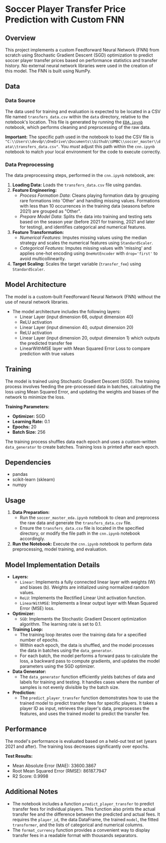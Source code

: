 # Soccer Player Transfer Price Prediction with Custom FNN

## Overview

This project implements a custom Feedforward Neural Network (FNN) from scratch using Stochastic Gradient Descent (SGD) optimization to predict soccer player transfer prices based on performance statistics and transfer history. No external neural network libraries were used in the creation of this model. The FNN is built using NumPy.

## Data

### Data Source

The data used for training and evaluation is expected to be located in a CSV file named `transfers_data.csv` within the `data` directory, relative to the notebook's location. This file is generated by running the [`EDA.ipynb`](/EDA.ipynb) notebook, which performs cleaning and preprocessing of the raw data.

**Important:** The specific path used in the notebook to load the CSV file is `"C:\\Users\\devdp\\OneDrive\\Documents\\Github\\UMBC\\soccer_master\\data\\transfers_data.csv"`. You *must* adjust this path within the `cnn.ipynb` notebook to match your local environment for the code to execute correctly.

### Data Preprocessing

The data preprocessing steps, performed in the `cnn.ipynb` notebook, are:

1.  **Loading Data:** Loads the `transfers_data.csv` file using pandas.
2.  **Feature Engineering:**
    *   *Process Formation Data*: Cleans playing formation data by grouping rare formations into 'Other' and handling missing values. Formations with less than 10 occurrences in the training data (seasons before 2021) are grouped as "Other".
    *   *Prepare Model Data*: Splits the data into training and testing sets based on the season year (before 2021 for training, 2021 and later for testing), and identifies categorical and numerical features.
3.  **Feature Transformation:**
    *   *Numerical Features*: Imputes missing values using the median strategy and scales the numerical features using `StandardScaler`.
    *   *Categorical Features*: Imputes missing values with 'missing' and applies one-hot encoding using `OneHotEncoder` with `drop='first'` to avoid multicollinearity.
4.  **Target Scaling:** Scales the target variable (`transfer_fee`) using `StandardScaler`.

## Model Architecture

The model is a custom-built Feedforward Neural Network (FNN) without the use of neural network libraries.

*   The model architecture includes the following layers:
    *   Linear Layer (input dimension 66, output dimension 40)
    *   ReLU activation
    *   Linear Layer (input dimension 40, output dimension 20)
    *   ReLU activation
    *   Linear Layer (input dimension 20, output dimension 1) which outputs the predicted transfer fee
    *   LinearWithMSE layer with Mean Squared Error Loss to compare prediction with true values

## Training

The model is trained using Stochastic Gradient Descent (SGD). The training process involves feeding the pre-processed data in batches, calculating the loss using Mean Squared Error, and updating the weights and biases of the network to minimize the loss.

**Training Parameters:**

*   **Optimizer:** SGD
*   **Learning Rate:** 0.1
*   **Epochs:** 20
*   **Batch Size:** 256

The training process shuffles data each epoch and uses a custom-written `data_generator` to create batches. Training loss is printed after each epoch.

## Dependencies

*   pandas
*   scikit-learn (sklearn)
*   numpy

## Usage

1.  **Data Preparation:**
    *   Run the `soccer_master_eda.ipynb` notebook to clean and preprocess the raw data and generate the `transfers_data.csv` file.
    *   Ensure the `transfers_data.csv` file is located in the specified directory, or modify the file path in the `cnn.ipynb` notebook accordingly.
2.  **Run the Notebook:** Execute the `cnn.ipynb` notebook to perform data preprocessing, model training, and evaluation.

## Model Implementation Details

*   **Layers:**
    *   `Linear`: Implements a fully connected linear layer with weights (W) and biases (b). Weights are initialized using normalized random values.
    *   `ReLU`: Implements the Rectified Linear Unit activation function.
    *   `LinearWithMSE`: Implements a linear output layer with Mean Squared Error (MSE) loss.
*   **Optimizer:**
    *   `SGD`: Implements the Stochastic Gradient Descent optimization algorithm. The learning rate is set to 0.1.
*   **Training Loop:**
    *   The training loop iterates over the training data for a specified number of epochs.
    *   Within each epoch, the data is shuffled, and the model processes the data in batches using the `data_generator`.
    *   For each batch, the model performs a forward pass to calculate the loss, a backward pass to compute gradients, and updates the model parameters using the SGD optimizer.
*   **Data Generator:**
    *   The `data_generator` function efficiently yields batches of data and labels for training and testing. It handles cases where the number of samples is not evenly divisible by the batch size.
*   **Prediction:**
    *   The `predict_player_transfer` function demonstrates how to use the trained model to predict transfer fees for specific players. It takes a player ID as input, retrieves the player's data, preprocesses the features, and uses the trained model to predict the transfer fee.

## Performance

The model's performance is evaluated based on a held-out test set (years 2021 and after). The training loss decreases significantly over epochs.

**Test Results:**
*   Mean Absolute Error (MAE): 33600.3867
*   Root Mean Squared Error (RMSE): 86187.7947
*   R2 Score: 0.9998

## Additional Notes

*   The notebook includes a function `predict_player_transfer` to predict transfer fees for individual players. This function also prints the actual transfer fee and the difference between the predicted and actual fees.  It requires the `player_id`, the data DataFrame, the trained `model`, the fitted `transformer`, and the lists of categorical and numerical columns.
*   The `format_currency` function provides a convenient way to display transfer fees in a readable format with thousands separators.